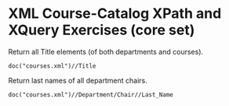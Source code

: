 # XML Course-Catalog XPath and XQuery Exercises (core set)

Return all Title elements (of both departments and courses).
```
doc("courses.xml")//Title
```

Return last names of all department chairs.
```
doc("courses.xml")//Department/Chair//Last_Name
```
